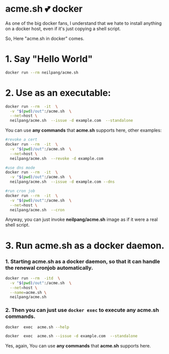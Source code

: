 # acme.sh 💕 docker

As one of the big docker fans, I understand that we hate to install anything on a docker host, even if it's just copying a shell script. 

So, Here "acme.sh in docker" comes.

# 1. Say "Hello World"

```sh
docker run --rm neilpang/acme.sh
```

# 2. Use as an executable:

```sh
docker run --rm  -it  \
  -v "$(pwd)/out":/acme.sh  \
  --net=host \
  neilpang/acme.sh  --issue -d example.com  --standalone
```

You can use **any commands** that **acme.sh** supports here, other examples:


```sh
#revoke a cert
docker run --rm  -it  \
  -v "$(pwd)/out":/acme.sh  \
  --net=host \
  neilpang/acme.sh  --revoke -d example.com
```

```sh
#use dns mode
docker run --rm  -it  \
  -v "$(pwd)/out":/acme.sh  \
  neilpang/acme.sh  --issue -d example.com --dns
```

```sh
#run cron job
docker run --rm  -it  \
  -v "$(pwd)/out":/acme.sh  \
  --net=host \
  neilpang/acme.sh  --cron
```

Anyway, you can just invoke **neilpang/acme.sh** image as if it were a real shell script.


# 3. Run acme.sh as a docker daemon.

### 1. Starting acme.sh as a docker daemon, so that it can handle the renewal cronjob automatically.

```sh
docker run --rm  -itd  \
  -v "$(pwd)/out":/acme.sh  \
  --net=host \
  --name=acme.sh \
  neilpang/acme.sh 
```

### 2. Then you can just use `docker exec` to execute any acme.sh commands.

```sh
docker  exec  acme.sh --help
```

```sh
docker  exec  acme.sh --issue -d example.com  --standalone
```

Yes, again, You can use **any commands** that **acme.sh** supports here.







